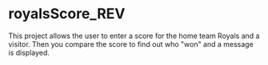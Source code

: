 # royalsScore_REV
This project allows the user to enter a score for the home team Royals and a visitor. Then you compare the score to find out who "won" and a message is displayed.
